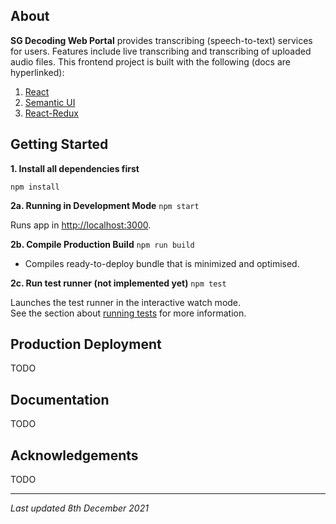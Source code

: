 ## About

**SG Decoding Web Portal** provides transcribing (speech-to-text) services for users. Features include live transcribing and transcribing of uploaded audio files. This frontend project is built with the following (docs are hyperlinked):

1. [React](https://reactjs.org/docs/getting-started.html)
2. [Semantic UI](https://react.semantic-ui.com/)
3. [React-Redux](https://react-redux.js.org/introduction/getting-started)


## Getting Started

**1. Install all dependencies first**

`npm install`

**2a. Running in Development Mode**
 `npm start`

Runs app in [http://localhost:3000](http://localhost:3000).

**2b. Compile Production Build**
`npm run build`

- Compiles ready-to-deploy bundle that is minimized and optimised.

**2c. Run test runner (not implemented yet)**
 `npm test`

Launches the test runner in the interactive watch mode.\
See the section about [running tests](https://facebook.github.io/create-react-app/docs/running-tests) for more information.


## Production Deployment

TODO


## Documentation

TODO


## Acknowledgements

TODO 

---
*Last updated 8th December 2021*